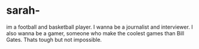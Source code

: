# sarah-
im a football and basketball player. I wanna be a journalist and interviewer. I also wanna be a gamer, someone who make the coolest games than Bill Gates. Thats tough but not impossible.
